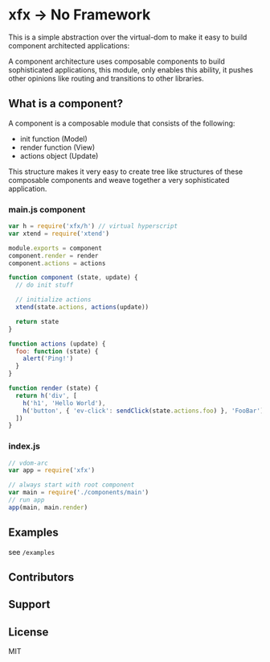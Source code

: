 # xfx -> No Framework

This is a simple abstraction over the virtual-dom to make it easy to build component architected applications:

A component architecture uses composable components to build sophisticated applications, this module, only enables this ability, it pushes other opinions
like routing and transitions to other libraries.

## What is a component?

A component is a composable module that consists of the following:

* init function (Model)
* render function (View)
* actions object (Update)

This structure makes it very easy to create tree like structures of these composable components and weave together a very sophisticated application.

### main.js component

``` js
var h = require('xfx/h') // virtual hyperscript
var xtend = require('xtend')

module.exports = component
component.render = render
component.actions = actions

function component (state, update) {
  // do init stuff

  // initialize actions
  xtend(state.actions, actions(update))

  return state
}

function actions (update) {
  foo: function (state) {
    alert('Ping!')
  }
}

function render (state) {
  return h('div', [
    h('h1', 'Hello World'),
    h('button', { 'ev-click': sendClick(state.actions.foo) }, 'FooBar')
  ])
}
```

### index.js

``` js
// vdom-arc
var app = require('xfx')

// always start with root component
var main = require('./components/main')
// run app
app(main, main.render)
```

## Examples

see `/examples`

## Contributors

## Support

## License

MIT
